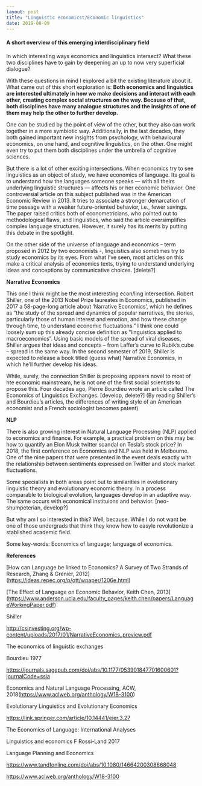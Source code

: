 ```yaml
--- 
layout: post
title: "Linguistic economicst/Economic linguistics"
date: 2019-08-09
---
```


#### A short overview of this emerging interdisciplinary field

In which interesting ways economics and linguistics intersect? What these two disciplines have to gain by deepening an up to now very superficial dialogue? 

With these questions in mind I explored a bit the existing literature about it. What came out of this short exploration is: **Both economics and linguistics are interested ultimately in how we make decisions and interact with each other, creating complex social structures on the way. Because of that, both disciplines have many analogue structures and the insights of one of them may help the other to further develop.** 

One can be studied by the point of view of the other, but they also can work together in a more symbiotic way. Additionally, in the last decades, they both gained important new insights from psychology, with behavioural economics, on one hand, and cognitive linguistics, on the other. One might even try to put them both disciplines under the umbrella of cognitive sciences.

But there is a lot of other exciting intersections. When economics try to see linguistics as an object of study, we have economics of language. Its goal is to understand how the languages someone speaks — with all theirs underlying linguistic structures — affects his or her economic behavior. One controversial article on this subject published was in the American Economic Review in 2013. It tries to associate a stronger demarcation of time passage with a weaker future-oriented behavior, i.e., fewer savings. The paper raised critics both of econometricians, who pointed out to methodological flaws, and linguistics, who said the article oversimplifies complex language structures. However, it surely has its merits by putting this debate in the spotlight. 

On the other side of the universe of language and economics – term proposed in 2012 by two economists -, linguistics also sometimes try to study economics by its eyes. From what I’ve seen, most articles on this make a critical analysis of economics texts, trying to understand underlying ideas and conceptions by communicative choices. [delete?] 

**Narrative Economics** 
 
This one I think might be the most interesting econ/ling intersection. Robert Shiller, one of the 2013 Nobel Prize laureates in Economics, published in 2017 a 58-page-long article about ‘Narrative Economics’, which he defines as “the study of the spread and dynamics of popular narratives, the stories, particularly those of human interest and emotion, and how these change through time, to understand economic fluctuations.” I think one could loosely sum up this already concise definition as “linguistics applied to macroeconomics”. Using basic models of the spread of viral diseases, Shiller argues that ideas and concepts – from Laffer’s curve to Rubik’s cube – spread in the same way. In the second semester of 2019, Shiller is expected to release a book titled (guess what) Narrative Economics, in which he’ll further develop his ideas. 
 
While, surely, the connection Shiller is proposing appears novel to most of hte economic mainstream, he is not one of the first social scientists to propose this. Four decades ago, Pierre Bourdieu wrote an article called The Economics of Linguistics Exchanges. [develop, delete?] (By reading Shiller’s and Bourdieu’s articles, the differences of writing style of an American economist and a French sociologist becomes patent)   

**NLP** 

There is also growing interest in Natural Language Processing (NLP) applied to economics and finance. For example, a practical problem on this may be: how to quantify an Elon Musk twitter scandal on Tesla’s stock price? In 2018, the first conference on Economics and NLP was held in Melbourne. One of the nine papers that were presented in the event deals exactly with the relationship between sentiments expressed on Twitter and stock market fluctuations.  

Some specialists in both areas point out to similarities in evolutionary linguistic theory and evolutionary economic theory. In a process comparable to biological evolution, languages develop in an adaptive way. The same occurs with economical instituions and behavior. [neo-shumpeterian, develop?] 
 

But why am I so interested in this? Well, because. While I do not want be one of those undergrads that think they know how to easyle revolutionize a stablished academic field. 

Some key-words: Economics of language; language of economics. 

**References**

[How can Language be linked to Economics? A Survey of Two Strands of Research, Zhang & Grenier, 2012]
(https://ideas.repec.org/p/ott/wpaper/1206e.html) 

[The Effect of Language on Economic Behavior, Keith Chen, 2013] (https://www.anderson.ucla.edu/faculty_pages/keith.chen/papers/LanguageWorkingPaper.pdf)

Shiller 

http://csinvesting.org/wp-content/uploads/2017/01/NarrativeEconomics_preview.pdf 

The economics of linguistic exchanges  

Bourdieu 1977 

https://journals.sagepub.com/doi/abs/10.1177/053901847701600601?journalCode=ssia 

Economics and Natural Language Processing, ACW, 2018(https://www.aclweb.org/anthology/W18-3100)

Evolutionary Linguistics and Evolutionary Economics 

https://link.springer.com/article/10.14441/eier.3.27 

The Economics of Language: International Analyses 

Linguistics and economics F Rossi-Land 2017 

Language Planning and Economics 

https://www.tandfonline.com/doi/abs/10.1080/14664200308668048 

https://www.aclweb.org/anthology/W18-3100  
